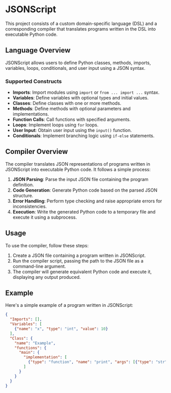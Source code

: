 # JSONScript

This project consists of a custom domain-specific language (DSL) and a corresponding compiler that translates programs written in the DSL into executable Python code.

## Language Overview

JSONScript allows users to define Python classes, methods, imports, variables, loops, conditionals, and user input using a JSON syntax.

### Supported Constructs

- **Imports**: Import modules using `import` or `from ... import ...` syntax.
- **Variables**: Define variables with optional types and initial values.
- **Classes**: Define classes with one or more methods.
- **Methods**: Define methods with optional parameters and implementations.
- **Function Calls**: Call functions with specified arguments.
- **Loops**: Implement loops using `for` loops.
- **User Input**: Obtain user input using the `input()` function.
- **Conditionals**: Implement branching logic using `if-else` statements.

## Compiler Overview

The compiler translates JSON representations of programs written in JSONScript into executable Python code. It follows a simple process:

1. **JSON Parsing**: Parse the input JSON file containing the program definition.
2. **Code Generation**: Generate Python code based on the parsed JSON structure.
3. **Error Handling**: Perform type checking and raise appropriate errors for inconsistencies.
4. **Execution**: Write the generated Python code to a temporary file and execute it using a subprocess.

## Usage

To use the compiler, follow these steps:

1. Create a JSON file containing a program written in JSONScript.
2. Run the compiler script, passing the path to the JSON file as a command-line argument.
3. The compiler will generate equivalent Python code and execute it, displaying any output produced.

## Example

Here's a simple example of a program written in JSONScript:

```json
{
  "Imports": [],
  "Variables": [
    {"name": "x", "type": "int", "value": 10}
  ],
  "Class": {
    "name": "Example",
    "functions": {
      "main": {
        "implementation": [
          {"type": "function", "name": "print", "args": [{"type": "str", "value": "Value of x: "}, {"type": "var", "value": "x"}]}
        ]
      }
    }
  }
}